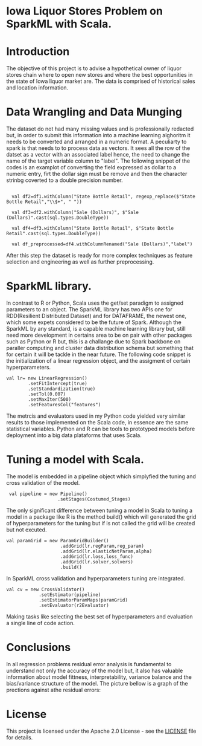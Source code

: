 # Iowa Liquor Stores Problem on SparkML with Scala.


# Introduction

The objective of this project is to advise a hypothetical owner of liquor stores chain where to open new stores and where the best opportunities in the state of Iowa liquor market are. The data is comprised of historical sales and location information. 

# Data Wrangling and Data Munging

The dataset do not had many missing values and is professionally redacted but, in order to submit this information into a machine learning alghoritm it needs to be converted and arranged in a numeric format. A peculiarty to spark is that needs to
to process data as vectors. It sees all the row of the datset as a vector with an associated label hence, the need to change the name of the target variable column to "label". The following snippet of the codes is an examplot of converting the field expressed as dollar to a numeric entry, firt the dollar sign must be remove and then the character strinbg coverted to a double precision number. 
```                                                                                                                                                                              val df1=df_rdx.withColumn("Sale (Dollars)", regexp_replace($"Sale (Dollars)","\\$+", " "))

  val df2=df1.withColumn("State Bottle Retail", regexp_replace($"State Bottle Retail","\\$+", " "))

  val df3=df2.withColumn("Sale (Dollars)", $"Sale (Dollars)".cast(sql.types.DoubleType))

  val df4=df3.withColumn("State Bottle Retail", $"State Bottle Retail".cast(sql.types.DoubleType))

  val df_preprocessed=df4.withColumnRenamed("Sale (Dollars)","label")
```
After this step the dataset is ready for more complex techniques as feature selection and engineering as well as further preprocessing.

# SparkML library.

In contrast to R or Python, Scala uses the get/set paradigm to assigned parameters to an object. The SparkML library has two APIs one for RDD(Resilient Distributed Dataset) and for DATAFRAME, the newest one, which some expets considered to be the future of Spark. Although the SparkML by any standard, is a capable machine learning library but, still need more development in certains area to be on pair with other packages such as Python or R but, this is a challange due to Spark backbone on paraller computing and cluster data distribution schema but something that for certain it will be tackle in the near future. The following code snippet is the initialization of a linear regression object, and the assigment of certain hyperparameters.
```
val lr= new LinearRegression()
        .setFitIntercept(true)      
        .setStandardization(true)       
        .setTol(0.007)
        .setMaxIter(500)        
        .setFeaturesCol("features")
```
The metrcis and evaluators used in my Python code yielded very similar results to those implemented on the Scala code, in essence are the same statistical variables. Python and R can be tools to prototyped models before deployment into a big data plataforms that uses Scala.


# Tuning a model with Scala.

The model is embedded in a pipeline object which simplyfied the tuning and cross validation of the model.
```
 val pipeline = new Pipeline()
                   .setStages(Costumed_Stages)
```
The only significant difference between tuning a model in Scala to tuning a model in a package like R is the method build() which will generated the grid of hyperparameters for the tuning but if is not called the grid will be created but not excuted.

```
val paramGrid = new ParamGridBuilder()
                    .addGrid(lr.regParam,reg_param)
                    .addGrid(lr.elasticNetParam,alpha)
                    .addGrid(lr.loss,loss_func)
                    .addGrid(lr.solver,solvers)
                    .build()
```
In SparkML cross validation and hyperparameters tuning are integrated.
``` 
val cv = new CrossValidator()
            .setEstimator(pipeline)
            .setEstimatorParamMaps(paramGrid)
            .setEvaluator(r2Evaluator)
```
Making tasks like selecting the best set of hyperparameters and evaluation a single line of code action.

# Conclusions

In all regression problems residual error analysis is fundamental to understand not only the accuracy of the model but, it also has valuable information about model fittness, interpretability, variance balance and the bias/variance structure of the model. The picture bellow is a graph of the prections against athe residual errors:



# License

This project is licensed under the Apache 2.0 License - see the [LICENSE](LICENSE) file for details.

